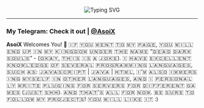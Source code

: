 <!-- ![](https://capsule-render.vercel.app/api?type=waving&color=gradient&height=256&section=header&text=About%20me&fontSize=75&animation=fadeIn&fontAlignY=38&desc=Welcome%20to%20my%20GitHub%20profile!%20Put%20stars,%20fork%20and%20contribute!&descAlignY=51&descAlign=62) -->

<div align="center">
<img src="https://github.com/AsoiX-exe/AsoiX-exe/blob/main/animated.gif" alt="">
<br><br>
<img src="https://readme-typing-svg.demolab.com?font=Fira+Code&weight=700&duration=6000&pause=200&color=08C4DF&center=true&multiline=true&repeat=false&random=false&width=435&lines=%23include+%3T2x2.h%3E;%23include+%3Coffee.h%3E" alt="Typing SVG" />
</div>

<hr>

### My Telegram: Check it out | [@AsoiX](https://AsoiX.t.me/)

**AsoiX** Welcomes You!  👀 
🇮‌🇫‌ 🇾‌🇴‌🇺‌ 🇼‌🇪‌🇳‌🇹‌ 🇹‌🇴‌ 🇲‌🇾‌ 🇵‌🇦‌🇬‌🇪‌, 🇾‌🇴‌🇺‌ 🇼‌🇮‌🇱‌🇱‌ 🇪‌🇳‌🇩‌ 🇺‌🇵‌ 🇮‌🇳‌ 🇲‌🇾‌ 🇰‌🇮‌🇳‌🇬‌🇩‌🇴‌🇲‌ 🇺‌🇳‌🇩‌🇪‌🇷‌ 🇹‌🇭‌🇪‌ 🇳‌🇦‌🇲‌🇪‌ “🇩‌🇪‌🇦‌🇩‌ 🇩‌🇦‌🇷‌🇰‌ 🇸‌🇴‌🇺‌🇱‌🇸‌” - (🇴‌🇰‌🇦‌🇾‌, 🇹‌🇭‌🇮‌🇸‌ 🇮‌🇸‌ 🇦‌ 🇯‌🇴‌🇰‌🇪‌). 🇮‌ 🇭‌🇦‌🇻‌🇪‌ 🇪‌🇽‌🇨‌🇪‌🇱‌🇱‌🇪‌🇳‌🇹‌ 🇰‌🇳‌🇴‌🇼‌🇱‌🇪‌🇩‌🇬‌🇪‌ 🇴‌🇫‌ 🇸‌🇪‌🇻‌🇪‌🇷‌🇦‌🇱‌ 🇵‌🇷‌🇴‌🇬‌🇷‌🇦‌🇲‌🇲‌🇮‌🇳‌🇬‌ 🇱‌🇦‌🇳‌🇬‌🇺‌🇦‌🇬‌🇪‌🇸‌, 🇸‌🇺‌🇨‌🇭‌ 🇦‌🇸‌: 🇯‌🇦‌🇻‌🇦‌🇸‌🇨‌🇷‌🇮‌🇵‌🇹‌ | 🇯‌🇦‌🇻‌🇦‌ | 🇭‌🇹‌🇲‌🇱‌, 🇮‌’🇲‌ 🇦‌🇱‌🇸‌🇴‌ 🇮‌🇲‌🇲‌🇪‌🇷‌🇸‌🇮‌🇳‌🇬‌ 🇲‌🇾‌🇸‌🇪‌🇱‌🇫‌ 🇮‌🇳‌ 🇴‌🇹‌🇭‌🇪‌🇷‌ 🇱‌🇦‌🇳‌🇬‌🇺‌🇦‌🇬‌🇪‌🇸‌, 🇦‌🇳‌🇩‌ 🇮‌ 🇵‌🇪‌🇷‌🇸‌🇴‌🇳‌🇦‌🇱‌🇱‌🇾‌ 🇼‌🇷‌🇮‌🇹‌🇪‌ 🇵‌🇱‌🇺‌🇬‌🇮‌🇳‌🇸‌ 🇫‌🇴‌🇷‌ 🇸‌🇪‌🇷‌🇻‌🇪‌🇷‌🇸‌ 🇫‌🇴‌🇷‌ 🇩‌🇮‌🇫‌🇫‌🇪‌🇷‌🇪‌🇳‌🇹‌ 🇬‌🇦‌🇲‌🇪‌🇸‌ (🇯‌🇺‌🇸‌🇹‌ 🇸‌🇭‌🇭‌). 🇦‌🇳‌🇩‌ 🇹‌🇭‌🇦‌🇹‌'🇸‌ 🇦‌🇱‌🇱‌ 🇫‌🇴‌🇷‌ 🇳‌🇴‌🇼‌. 🇧‌🇪‌ 🇸‌🇺‌🇷‌🇪‌ 🇹‌🇴‌ 🇫‌🇴‌🇱‌🇱‌🇴‌🇼‌ 🇲‌🇾‌ 🇵‌🇷‌🇴‌🇯‌🇪‌🇨‌🇹‌🇸‌! 🇾‌🇴‌🇺‌ 🇼‌🇮‌🇱‌🇱‌ 🇱‌🇮‌🇰‌🇪‌ 🇮‌🇹‌ :)

